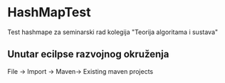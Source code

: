 HashMapTest
===========

Test hashmape za seminarski rad kolegija "Teorija algoritama i sustava"

Unutar ecilpse razvojnog okruženja
---------------
File -> Import -> Maven-> Existing maven projects
